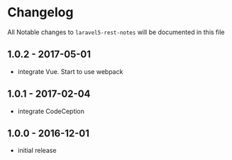 # Changelog

All Notable changes to `laravel5-rest-notes` will be documented in this file

## 1.0.2 - 2017-05-01

- integrate Vue. Start to use webpack

## 1.0.1 - 2017-02-04

- integrate CodeCeption

## 1.0.0 - 2016-12-01

- initial release